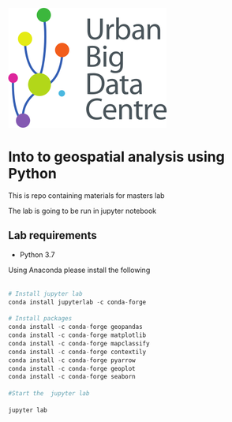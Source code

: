 ![logo](./images/ubdc_logo.png)

# Into to geospatial analysis using Python

This is repo containing materials for masters lab


The lab is going to be run in jupyter notebook

## Lab requirements

 - Python 3.7
 
Using Anaconda please install the following 

```python

# Install jupyter lab
conda install jupyterlab -c conda-forge

# Install packages
conda install -c conda-forge geopandas
conda install -c conda-forge matplotlib
conda install -c conda-forge mapclassify
conda install -c conda-forge contextily
conda install -c conda-forge pyarrow
conda install -c conda-forge geoplot
conda install -c conda-forge seaborn

#Start the  jupyter lab

jupyter lab

```
